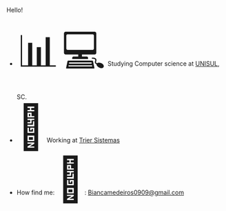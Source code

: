 Hello! 
- <span style='font-size:100px;'>&#128202;</span> <span style='font-size:100px;'>&#128187;</span> Studying Computer science at <a
            href="https://loja.unisulonline.com.br/wp-content/uploads/2021/09/Ciencia-da-Computacao_Bacharelado.pdf">UNISUL</a>, SC.
- <span style='font-size:100px;'>&#128138;</span> Working at <a href="https://triersistemas.com.br/"> Trier Sistemas </a>
- How find me: <span style='font-size:100px;'>&#128231;</span>: Biancamedeiros0909@gmail.com

  
